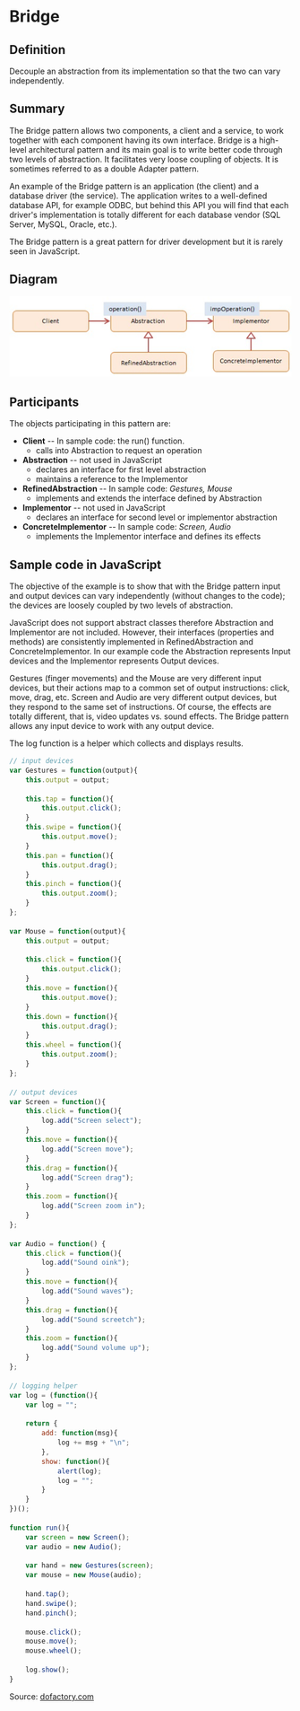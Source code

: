 Bridge
======


## Definition

Decouple an abstraction from its implementation so that the two can vary independently.


## Summary

The Bridge pattern allows two components, a client and a service, to work together with each component having its own interface. Bridge is a high-level architectural pattern and its main goal is to write better code through two levels of abstraction. It facilitates very loose coupling of objects. It is sometimes referred to as a double Adapter pattern.

An example of the Bridge pattern is an application (the client) and a database driver (the service). The application writes to a well-defined database API, for example ODBC, but behind this API you will find that each driver's implementation is totally different for each database vendor (SQL Server, MySQL, Oracle, etc.).

The Bridge pattern is a great pattern for driver development but it is rarely seen in JavaScript.


## Diagram

<img src="./javascript-bridge.jpg" alt="Bridge Diagram">


## Participants

The objects participating in this pattern are:

- **Client** -- In sample code: the run() function.
    * calls into Abstraction to request an operation
- **Abstraction** -- not used in JavaScript
    * declares an interface for first level abstraction
    * maintains a reference to the Implementor
- **RefinedAbstraction** --  In sample code: _Gestures, Mouse_
    * implements and extends the interface defined by Abstraction
- **Implementor** -- not used in JavaScript
    * declares an interface for second level or implementor abstraction
- **ConcreteImplementor** -- In sample code: _Screen, Audio_
    * implements the Implementor interface and defines its effects


## Sample code in JavaScript

The objective of the example is to show that with the Bridge pattern input and output devices can vary independently (without changes to the code); the devices are loosely coupled by two levels of abstraction.

JavaScript does not support abstract classes therefore Abstraction and Implementor are not included. However, their interfaces (properties and methods) are consistently implemented in RefinedAbstraction and ConcreteImplementor. In our example code the Abstraction represents Input devices and the Implementor represents Output devices.

Gestures (finger movements) and the Mouse are very different input devices, but their actions map to a common set of output instructions: click, move, drag, etc. Screen and Audio are very different output devices, but they respond to the same set of instructions. Of course, the effects are totally different, that is, video updates vs. sound effects. The Bridge pattern allows any input device to work with any output device.

The log function is a helper which collects and displays results.

```javascript
// input devices
var Gestures = function(output){
    this.output = output;

    this.tap = function(){
        this.output.click();
    }
    this.swipe = function(){
        this.output.move();
    }
    this.pan = function(){
        this.output.drag();
    }
    this.pinch = function(){
        this.output.zoom();
    }
};

var Mouse = function(output){
    this.output = output;

    this.click = function(){
        this.output.click();
    }
    this.move = function(){
        this.output.move();
    }
    this.down = function(){
        this.output.drag();
    }
    this.wheel = function(){
        this.output.zoom();
    }
};

// output devices
var Screen = function(){
    this.click = function(){
        log.add("Screen select");
    }
    this.move = function(){
        log.add("Screen move");
    }
    this.drag = function(){
        log.add("Screen drag");
    }
    this.zoom = function(){
        log.add("Screen zoom in");
    }
};

var Audio = function() {
    this.click = function(){
        log.add("Sound oink");
    }
    this.move = function(){
        log.add("Sound waves");
    }
    this.drag = function(){
        log.add("Sound screetch");
    }
    this.zoom = function(){
        log.add("Sound volume up");
    }
};

// logging helper
var log = (function(){
    var log = "";

    return {
        add: function(msg){
            log += msg + "\n";
        },
        show: function(){
            alert(log);
            log = "";
        }
    }
})();

function run(){
    var screen = new Screen();
    var audio = new Audio();

    var hand = new Gestures(screen);
    var mouse = new Mouse(audio);

    hand.tap();
    hand.swipe();
    hand.pinch();

    mouse.click();
    mouse.move();
    mouse.wheel();

    log.show();
}
```

Source: [dofactory.com](http://www.dofactory.com/javascript/bridge-design-pattern)